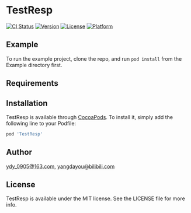 # TestResp

[![CI Status](https://img.shields.io/travis/ydy_0905@163.com/TestResp.svg?style=flat)](https://travis-ci.org/ydy_0905@163.com/TestResp)
[![Version](https://img.shields.io/cocoapods/v/TestResp.svg?style=flat)](https://cocoapods.org/pods/TestResp)
[![License](https://img.shields.io/cocoapods/l/TestResp.svg?style=flat)](https://cocoapods.org/pods/TestResp)
[![Platform](https://img.shields.io/cocoapods/p/TestResp.svg?style=flat)](https://cocoapods.org/pods/TestResp)

## Example

To run the example project, clone the repo, and run `pod install` from the Example directory first.

## Requirements

## Installation

TestResp is available through [CocoaPods](https://cocoapods.org). To install
it, simply add the following line to your Podfile:

```ruby
pod 'TestResp'
```

## Author

ydy_0905@163.com, yangdayou@bilibili.com

## License

TestResp is available under the MIT license. See the LICENSE file for more info.
